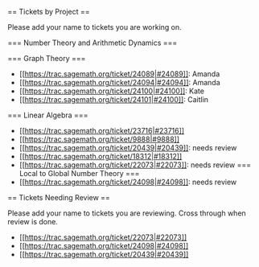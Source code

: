 == Tickets by Project ==

Please add your name to tickets you are working on.  

=== Number Theory and Arithmetic Dynamics ===

=== Graph Theory ===

  * [[https://trac.sagemath.org/ticket/24089|#24089]]: Amanda 
  * [[https://trac.sagemath.org/ticket/24094|#24094]]: Amanda
  * [[https://trac.sagemath.org/ticket/24100|#24100]]: Kate
  * [[https://trac.sagemath.org/ticket/24101|#24100]]: Caitlin

=== Linear Algebra ===
  
  * [[https://trac.sagemath.org/ticket/23716|#23716]]
  * [[https://trac.sagemath.org/ticket/9888|#9888]]
  * [[https://trac.sagemath.org/ticket/20439|#20439]]: needs review
  * [[https://trac.sagemath.org/ticket/18312|#18312]]
  * [[https://trac.sagemath.org/ticket/22073|#22073]]: needs review
=== Local to Global Number Theory ===
  * [[https://trac.sagemath.org/ticket/24098|#24098]]: needs review

== Tickets Needing Review ==

Please add your name to tickets you are reviewing.  Cross through when review is done.

  * [[https://trac.sagemath.org/ticket/22073|#22073]]
  * [[https://trac.sagemath.org/ticket/24098|#24098]]
  * [[https://trac.sagemath.org/ticket/20439|#20439]]
